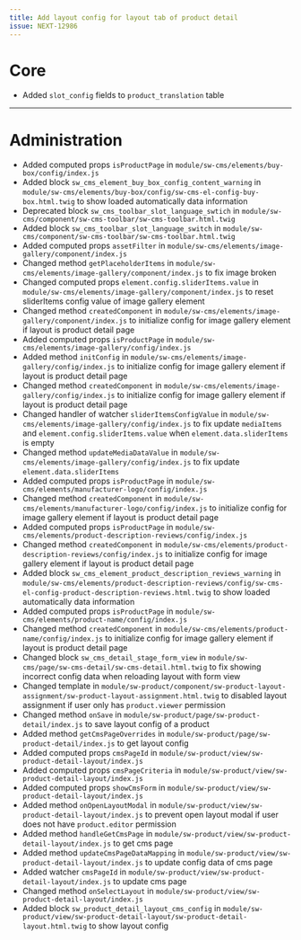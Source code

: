 ```yaml
---
title: Add layout config for layout tab of product detail
issue: NEXT-12986
---
```

# Core
* Added `slot_config` fields to `product_translation` table 
___
# Administration
* Added computed props `isProductPage` in `module/sw-cms/elements/buy-box/config/index.js`
* Added block `sw_cms_element_buy_box_config_content_warning` in `module/sw-cms/elements/buy-box/config/sw-cms-el-config-buy-box.html.twig` to show loaded automatically data information
* Deprecated block `sw_cms_toolbar_slot_language_swtich` in `module/sw-cms/component/sw-cms-toolbar/sw-cms-toolbar.html.twig`
* Added block `sw_cms_toolbar_slot_language_switch` in `module/sw-cms/component/sw-cms-toolbar/sw-cms-toolbar.html.twig`
* Added computed props `assetFilter` in `module/sw-cms/elements/image-gallery/component/index.js`
* Changed method `getPlaceholderItems` in `module/sw-cms/elements/image-gallery/component/index.js` to fix image broken
* Changed computed props `element.config.sliderItems.value` in `module/sw-cms/elements/image-gallery/component/index.js` to reset sliderItems config value of image gallery element
* Changed method `createdComponent` in `module/sw-cms/elements/image-gallery/component/index.js` to initialize config for image gallery element if layout is product detail page
* Added computed props `isProductPage` in `module/sw-cms/elements/image-gallery/config/index.js`
* Added method `initConfig` in `module/sw-cms/elements/image-gallery/config/index.js` to initialize config for image gallery element if layout is product detail page
* Changed method `createdComponent` in `module/sw-cms/elements/image-gallery/config/index.js` to initialize config for image gallery element if layout is product detail page
* Changed handler of watcher `sliderItemsConfigValue` in `module/sw-cms/elements/image-gallery/config/index.js` to fix update `mediaItems` and `element.config.sliderItems.value` when `element.data.sliderItems` is empty
* Changed method `updateMediaDataValue` in `module/sw-cms/elements/image-gallery/config/index.js` to fix update `element.data.sliderItems`
* Added computed props `isProductPage` in `module/sw-cms/elements/manufacturer-logo/config/index.js`
* Changed method `createdComponent` in `module/sw-cms/elements/manufacturer-logo/config/index.js` to initialize config for image gallery element if layout is product detail page
* Added computed props `isProductPage` in `module/sw-cms/elements/product-description-reviews/config/index.js`
* Changed method `createdComponent` in `module/sw-cms/elements/product-description-reviews/config/index.js` to initialize config for image gallery element if layout is product detail page
* Added block `sw_cms_element_product_description_reviews_warning` in `module/sw-cms/elements/product-description-reviews/config/sw-cms-el-config-product-description-reviews.html.twig` to show loaded automatically data information
* Added computed props `isProductPage` in `module/sw-cms/elements/product-name/config/index.js`
* Changed method `createdComponent` in `module/sw-cms/elements/product-name/config/index.js` to initialize config for image gallery element if layout is product detail page
* Changed block `sw_cms_detail_stage_form_view` in `module/sw-cms/page/sw-cms-detail/sw-cms-detail.html.twig` to fix showing incorrect config data when reloading layout with form view
* Changed template in `module/sw-product/component/sw-product-layout-assignment/sw-product-layout-assignment.html.twig` to disabled layout assignment if user only has `product.viewer` permission
* Changed method `onSave` in `module/sw-product/page/sw-product-detail/index.js` to save layout config of a product
* Added method `getCmsPageOverrides` in `module/sw-product/page/sw-product-detail/index.js` to get layout config
* Added computed props `cmsPageId` in `module/sw-product/view/sw-product-detail-layout/index.js`
* Added computed props `cmsPageCriteria` in `module/sw-product/view/sw-product-detail-layout/index.js`
* Added computed props `showCmsForm` in `module/sw-product/view/sw-product-detail-layout/index.js`
* Added method `onOpenLayoutModal` in `module/sw-product/view/sw-product-detail-layout/index.js` to prevent open layout modal if user does not have `product.editor` permission
* Added method `handleGetCmsPage` in `module/sw-product/view/sw-product-detail-layout/index.js` to get cms page
* Added method `updateCmsPageDataMapping` in `module/sw-product/view/sw-product-detail-layout/index.js` to update config data of cms page
* Added watcher `cmsPageId` in `module/sw-product/view/sw-product-detail-layout/index.js` to update cms page
* Changed method `onSelectLayout` in `module/sw-product/view/sw-product-detail-layout/index.js`
* Added block `sw_product_detail_layout_cms_config` in `module/sw-product/view/sw-product-detail-layout/sw-product-detail-layout.html.twig` to show layout config
